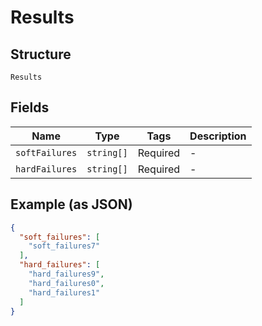 
# Results

## Structure

`Results`

## Fields

| Name | Type | Tags | Description |
|  --- | --- | --- | --- |
| `softFailures` | `string[]` | Required | - |
| `hardFailures` | `string[]` | Required | - |

## Example (as JSON)

```json
{
  "soft_failures": [
    "soft_failures7"
  ],
  "hard_failures": [
    "hard_failures9",
    "hard_failures0",
    "hard_failures1"
  ]
}
```

